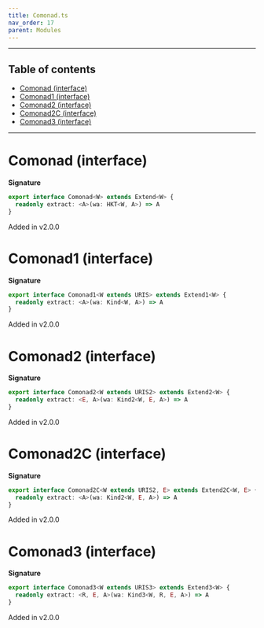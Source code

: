 ```yaml
---
title: Comonad.ts
nav_order: 17
parent: Modules
---
```


---

<h2 class="text-delta">Table of contents</h2>

- [Comonad (interface)](#comonad-interface)
- [Comonad1 (interface)](#comonad1-interface)
- [Comonad2 (interface)](#comonad2-interface)
- [Comonad2C (interface)](#comonad2c-interface)
- [Comonad3 (interface)](#comonad3-interface)

---

# Comonad (interface)

**Signature**

```ts
export interface Comonad<W> extends Extend<W> {
  readonly extract: <A>(wa: HKT<W, A>) => A
}
```

Added in v2.0.0

# Comonad1 (interface)

**Signature**

```ts
export interface Comonad1<W extends URIS> extends Extend1<W> {
  readonly extract: <A>(wa: Kind<W, A>) => A
}
```

Added in v2.0.0

# Comonad2 (interface)

**Signature**

```ts
export interface Comonad2<W extends URIS2> extends Extend2<W> {
  readonly extract: <E, A>(wa: Kind2<W, E, A>) => A
}
```

Added in v2.0.0

# Comonad2C (interface)

**Signature**

```ts
export interface Comonad2C<W extends URIS2, E> extends Extend2C<W, E> {
  readonly extract: <A>(wa: Kind2<W, E, A>) => A
}
```

Added in v2.0.0

# Comonad3 (interface)

**Signature**

```ts
export interface Comonad3<W extends URIS3> extends Extend3<W> {
  readonly extract: <R, E, A>(wa: Kind3<W, R, E, A>) => A
}
```

Added in v2.0.0
